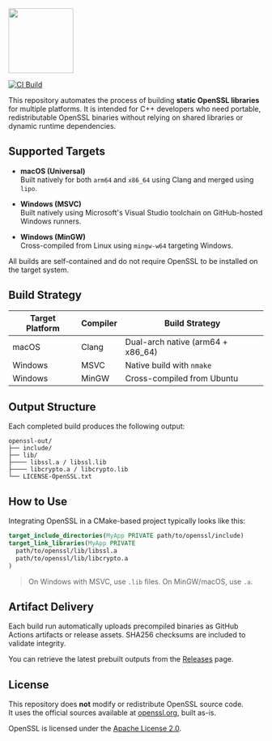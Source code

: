 <img height="128px" src="https://upload.wikimedia.org/wikipedia/commons/6/6a/OpenSSL_logo.svg"/>

[![CI Build](https://github.com/alex-spataru/OpenSSL-Builder/actions/workflows/build.yml/badge.svg)](https://github.com/alex-spataru/OpenSSL-Builder/actions/workflows/build.yml)

This repository automates the process of building **static OpenSSL libraries** for multiple platforms. It is intended for C++ developers who need portable, redistributable OpenSSL binaries without relying on shared libraries or dynamic runtime dependencies.

## Supported Targets

- **macOS (Universal)**  
  Built natively for both `arm64` and `x86_64` using Clang and merged using `lipo`.

- **Windows (MSVC)**  
  Built natively using Microsoft's Visual Studio toolchain on GitHub-hosted Windows runners.

- **Windows (MinGW)**  
  Cross-compiled from Linux using `mingw-w64` targeting Windows.

All builds are self-contained and do not require OpenSSL to be installed on the target system.

## Build Strategy

| Target Platform | Compiler | Build Strategy                    |
|-----------------|----------|-----------------------------------|
| macOS           | Clang    | Dual-arch native (arm64 + x86_64) |
| Windows         | MSVC     | Native build with `nmake`         |
| Windows         | MinGW    | Cross-compiled from Ubuntu        |

## Output Structure

Each completed build produces the following output:

```
openssl-out/
├── include/              
├── lib/                   
├──── libssl.a / libssl.lib
├──── libcrypto.a / libcrypto.lib
└── LICENSE-OpenSSL.txt
```

## How to Use

Integrating OpenSSL in a CMake-based project typically looks like this:

```cmake
target_include_directories(MyApp PRIVATE path/to/openssl/include)
target_link_libraries(MyApp PRIVATE
  path/to/openssl/lib/libssl.a
  path/to/openssl/lib/libcrypto.a
)
```

> On Windows with MSVC, use `.lib` files. On MinGW/macOS, use `.a`.

## Artifact Delivery

Each build run automatically uploads precompiled binaries as GitHub Actions artifacts or release assets. SHA256 checksums are included to validate integrity.

You can retrieve the latest prebuilt outputs from the [Releases](../../releases) page.

## License

This repository does **not** modify or redistribute OpenSSL source code.  
It uses the official sources available at [openssl.org](https://www.openssl.org/source/), built as-is.

OpenSSL is licensed under the [Apache License 2.0](https://www.openssl.org/source/license-openssl-ssleay.txt).
